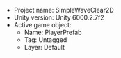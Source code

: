 <!-- UNITY CODE ASSIST INSTRUCTIONS START -->
- Project name: SimpleWaveClear2D
- Unity version: Unity 6000.2.7f2
- Active game object:
  - Name: PlayerPrefab
  - Tag: Untagged
  - Layer: Default
<!-- UNITY CODE ASSIST INSTRUCTIONS END -->